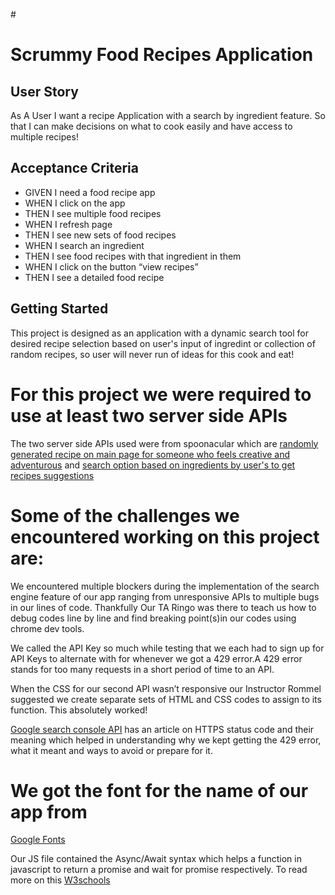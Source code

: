 #<h1>Scrummy Food Recipes Application</h1>

## User Story

As A User 
I want a recipe Application with a search by ingredient feature.
So that I can make decisions on what to cook easily and have access to multiple recipes!

## Acceptance Criteria

<ul>
<li>GIVEN I need a food recipe app</li>
<li>WHEN I click on the app </li>
<li>THEN I see multiple food recipes</li>
<li>WHEN I refresh page </li>
<li>THEN I see new sets of food recipes</li>
<li>WHEN I search an ingredient	</li>
<li>THEN I see food recipes with that ingredient in them</li>
<li>WHEN I click on the button “view recipes”</li>
<li>THEN I see a detailed food recipe</li>
</ul>

## Getting Started
This project is designed as an application with a dynamic search tool for desired recipe selection based on user's input of ingredint or collection of random recipes, so user will never run of ideas for this cook and eat!


# For this project we were required to use at least two server side APIs
The two server side APIs used were from spoonacular which are <a href="https://api.spoonacular.com/recipes/findByIngredients?apiKey=${API_KEY2}">randomly generated recipe on main page for someone who feels creative and adventurous</a> and <a href="https://api.spoonacular.com/recipes/random?number=9&apiKey=${API_KEY2}">search option based on ingredients by user's to get recipes suggestions </a>
<br/>
# Some of the challenges we encountered working on this project are:

<p>We encountered multiple blockers during the implementation of the search engine feature of our app ranging from unresponsive APIs to multiple bugs in our lines of code. Thankfully Our TA Ringo was there to teach us how to debug codes line by line and find breaking point(s)in our codes using chrome dev tools.</p>

<p>We called the API Key so much while testing that we each had to sign up for API Keys to alternate with for whenever we got a 429 error.A 429 error stands for too many requests in a short period of time to an API.</p>
<p>When the CSS for our second API wasn’t responsive our Instructor Rommel suggested we create separate sets of HTML and CSS codes to assign to its function. This absolutely worked!</p>
<a href="https://developers.google.com/webmaster-tools/v1/errors">Google search console API</a> has an article on HTTPS status code and their meaning which helped in understanding why we kept getting the 429 error, what it meant and ways to avoid or prepare for it.

# We got the font for the name of our app from
<a href="https://fonts.googleapis.com/css2?family=Lobster&display=swap">Google Fonts</a>
<p>Our JS file contained the Async/Await syntax which helps a function in javascript to return a promise and wait for promise respectively. To read more on this <a href="https://www.w3schools.com/js/js_async.asp#:~:text=async%20makes%20a%20function%20return,function%20wait%20for%20a%20Promise">W3schools</a></p>


